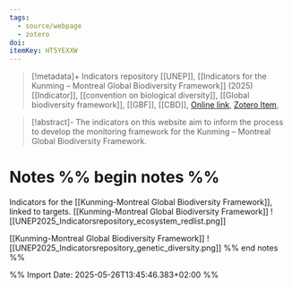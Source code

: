 ```yaml
---
tags:
  - source/webpage
  - zotero
doi: 
itemKey: HT5YEXXW
---
```

>[!metadata]+
> Indicators repository
> [[UNEP]], 
> [[Indicators for the Kunming – Montreal Global Biodiversity Framework]] (2025)
> [[Indicator]], [[convention on biological diversity]], [[Global biodiversity framework]], [[GBF]], [[CBD]], 
> [Online link](https://www.gbf-indicators.org/), [Zotero Item](zotero://select/library/items/HT5YEXXW), 

>[!abstract]-
>The indicators on this website aim to inform the process to develop the monitoring framework for the Kunming – Montreal Global Biodiversity Framework.

# Notes %% begin notes %%
Indicators for the [[Kunming-Montreal Global Biodiversity Framework]], linked to targets.
[[Kunming-Montreal Global Biodiversity Framework]]
![[UNEP2025_Indicatorsrepository_ecosystem_redlist.png]]

[[Kunming-Montreal Global Biodiversity Framework]]
![[UNEP2025_Indicatorsrepository_genetic_diversity.png]]
%% end notes %%




%% Import Date: 2025-05-26T13:45:46.383+02:00 %%

